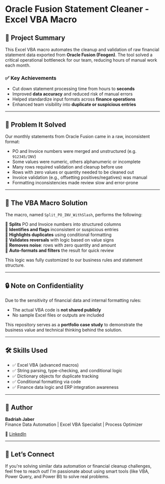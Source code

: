 # Oracle Fusion Statement Cleaner - Excel VBA Macro

## 📌 Project Summary

This Excel VBA macro automates the cleanup and validation of raw financial statement data exported from **Oracle Fusion (Feogen)**. The tool solved a critical operational bottleneck for our team, reducing hours of manual work each month.

### ✅ Key Achievements
- Cut down statement processing time from hours to **seconds**
- Improved **data accuracy** and reduced risk of manual errors
- Helped standardize input formats across **finance operations**
- Enhanced team visibility into **duplicate or suspicious entries**

---

## 🧠 Problem It Solved

Our monthly statements from Oracle Fusion came in a raw, inconsistent format:
- PO and Invoice numbers were merged and unstructured (e.g. `912345/INV`)
- Some values were numeric, others alphanumeric or incomplete
- Many rows required validation and cleanup before use
- Rows with zero values or quantity needed to be cleaned out
- Invoice validation (e.g., offsetting positives/negatives) was manual
- Formatting inconsistencies made review slow and error-prone

---

## 🚀 The VBA Macro Solution

The macro, named `Split_PO_INV_WithSlash`, performs the following:

🔹 **Splits** PO and Invoice numbers into structured columns  
🔹 **Identifies and flags** inconsistent or suspicious entries  
🔹 **Highlights duplicates** using conditional formatting  
🔹 **Validates reversals** with logic based on value signs  
🔹 **Removes noise**: rows with zero quantity and amount  
🔹 **Auto-formats and filters** the result for quick review

This logic was fully customized to our business rules and statement structure.

---

## 🔒 Note on Confidentiality

Due to the sensitivity of financial data and internal formatting rules:
- The actual VBA code is **not shared publicly**
- No sample Excel files or outputs are included

This repository serves as a **portfolio case study** to demonstrate the business value and technical thinking behind the solution.

---

## 🛠 Skills Used

- ✅ Excel VBA (advanced macros)
- ✅ String parsing, type-checking, and conditional logic
- ✅ Dictionary objects for duplicate tracking
- ✅ Conditional formatting via code
- ✅ Finance data logic and ERP integration awareness

---

## 👤 Author

**Badriah Jaber**  
Finance Data Automation | Excel VBA Specialist | Process Optimizer  

📎 [LinkedIn](https://www.linkedin.com/in/badriah-jaber)  

---

## 💬 Let’s Connect

If you're solving similar data automation or financial cleanup challenges, feel free to reach out! I'm passionate about using smart tools (like VBA, Power Query, and Power BI) to solve real problems.
